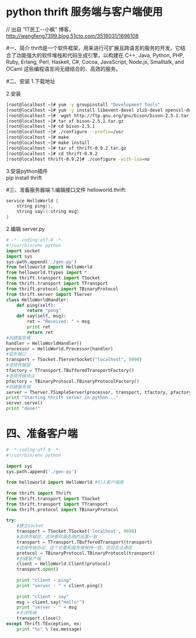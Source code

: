 # python thrift 服务端与客户端使用
// 出自 “IT民工--小枫” 博客， http://wangfeng7399.blog.51cto.com/3518031/1696108

#一、简介
thrift是一个软件框架，用来进行可扩展且跨语言的服务的开发。它结合了功能强大的软件堆栈和代码生成引擎，以构建在 C++, Java, Python, PHP, Ruby, Erlang, Perl, Haskell, C#, Cocoa, JavaScript, Node.js, Smalltalk, and OCaml 这些编程语言间无缝结合的、高效的服务。

#二、安装
1.下载地址    

2.安装
```bash
[root@localhost ~]# yum -y groupinstall "Development Tools"
[root@localhost ~]# yum -y install libevent-devel zlib-devel openssl-devel autoconf automake
[root@localhost ~]#  wget http://ftp.gnu.org/gnu/bison/bison-2.5.1.tar.gz 
[root@localhost ~]# tar xf bison-2.5.1.tar.gz
[root@localhost ~]# cd bison-2.5.1
[root@localhost ~]# ./configure --prefix=/usr
[root@localhost ~]# make
[root@localhost ~]# make install
[root@localhost ~]# tar xf thrift-0.9.2.tar.gz 
[root@localhost ~]# cd thrift-0.9.2
[root@localhost thrift-0.9.2]# ./configure -with-lua=no
```

3.安装python插件   
pip install thrift

#三、准备服务器端
1.编辑接口文件 helloworld.thrift:
```cpp
service HelloWorld {
    string ping(),
    string say(1:string msg)
}
```

2.编辑 server.py
```python
# -*- coding:utf-8 -*-
#!/usr/bin/env python 
import socket
import sys
sys.path.append('./gen-py') 
from helloworld import HelloWorld 
from helloworld.ttypes import *
from thrift.transport import TSocket
from thrift.transport import TTransport
from thrift.protocol import TBinaryProtocol
from thrift.server import TServer
class HelloWorldHandler:  
    def ping(self):   
        return "pong"   
    def say(self, msg):
        ret = "Received: " + msg    
        print ret    
        return ret
#创建服务端
handler = HelloWorldHandler()
processor = HelloWorld.Processor(handler)
#监听端口
transport = TSocket.TServerSocket("localhost", 9090)
#选择传输层
tfactory = TTransport.TBufferedTransportFactory()
#选择传输协议
pfactory = TBinaryProtocol.TBinaryProtocolFactory()
#创建服务端 
server = TServer.TSimpleServer(processor, transport, tfactory, pfactory) 
print "Starting thrift server in python..."
server.serve()
print "done!"

```
 
# 四、准备客户端
```python
# -*-coding:utf-8 -*-
#!/usr/bin/env python
 
import sys
sys.path.append('./gen-py')
 
from helloworld import HelloWorld #引入客户端类
 
from thrift import Thrift 
from thrift.transport import TSocket
from thrift.transport import TTransport
from thrift.protocol import TBinaryProtocol
 
try:
    #建立socket
    transport = TSocket.TSocket('localhost', 9090)
    #选择传输层，这块要和服务端的设置一致
    transport = TTransport.TBufferedTransport(transport)
    #选择传输协议，这个也要和服务端保持一致，否则无法通信
    protocol = TBinaryProtocol.TBinaryProtocol(transport)
    #创建客户端
    client = HelloWorld.Client(protocol)
    transport.open()
 
    print "client - ping"
    print "server - " + client.ping()
 
    print "client - say"
    msg = client.say("Hello!")
    print "server - " + msg
    #关闭传输
    transport.close()
except Thrift.TException, ex:
    print "%s" % (ex.message)

```


 

